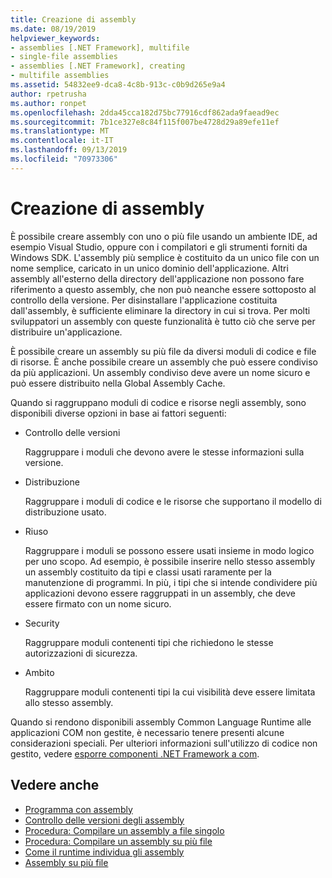 ```yaml
---
title: Creazione di assembly
ms.date: 08/19/2019
helpviewer_keywords:
- assemblies [.NET Framework], multifile
- single-file assemblies
- assemblies [.NET Framework], creating
- multifile assemblies
ms.assetid: 54832ee9-dca8-4c8b-913c-c0b9d265e9a4
author: rpetrusha
ms.author: ronpet
ms.openlocfilehash: 2dda45cca182d75bc77916cdf862ada9faead9ec
ms.sourcegitcommit: 7b1ce327e8c84f115f007be4728d29a89efe11ef
ms.translationtype: MT
ms.contentlocale: it-IT
ms.lasthandoff: 09/13/2019
ms.locfileid: "70973306"
---
```

# <a name="create-assemblies"></a>Creazione di assembly

È possibile creare assembly con uno o più file usando un ambiente IDE, ad esempio Visual Studio, oppure con i compilatori e gli strumenti forniti da Windows SDK. L'assembly più semplice è costituito da un unico file con un nome semplice, caricato in un unico dominio dell'applicazione. Altri assembly all'esterno della directory dell'applicazione non possono fare riferimento a questo assembly, che non può neanche essere sottoposto al controllo della versione. Per disinstallare l'applicazione costituita dall'assembly, è sufficiente eliminare la directory in cui si trova. Per molti sviluppatori un assembly con queste funzionalità è tutto ciò che serve per distribuire un'applicazione.

È possibile creare un assembly su più file da diversi moduli di codice e file di risorse. È anche possibile creare un assembly che può essere condiviso da più applicazioni. Un assembly condiviso deve avere un nome sicuro e può essere distribuito nella Global Assembly Cache.

Quando si raggruppano moduli di codice e risorse negli assembly, sono disponibili diverse opzioni in base ai fattori seguenti:

- Controllo delle versioni

     Raggruppare i moduli che devono avere le stesse informazioni sulla versione.

- Distribuzione

     Raggruppare i moduli di codice e le risorse che supportano il modello di distribuzione usato.

- Riuso

     Raggruppare i moduli se possono essere usati insieme in modo logico per uno scopo. Ad esempio, è possibile inserire nello stesso assembly un assembly costituito da tipi e classi usati raramente per la manutenzione di programmi. In più, i tipi che si intende condividere più applicazioni devono essere raggruppati in un assembly, che deve essere firmato con un nome sicuro.

- Security

     Raggruppare moduli contenenti tipi che richiedono le stesse autorizzazioni di sicurezza.

- Ambito

     Raggruppare moduli contenenti tipi la cui visibilità deve essere limitata allo stesso assembly.

Quando si rendono disponibili assembly Common Language Runtime alle applicazioni COM non gestite, è necessario tenere presenti alcune considerazioni speciali. Per ulteriori informazioni sull'utilizzo di codice non gestito, vedere [esporre componenti .NET Framework a com](../../framework/interop/exposing-dotnet-components-to-com.md).

## <a name="see-also"></a>Vedere anche

- [Programma con assembly](program.md)
- [Controllo delle versioni degli assembly](versioning.md)
- [Procedura: Compilare un assembly a file singolo](../../framework/app-domains/build-single-file-assembly.md)
- [Procedura: Compilare un assembly su più file](../../framework/app-domains/build-multifile-assembly.md)
- [Come il runtime individua gli assembly](../../framework/deployment/how-the-runtime-locates-assemblies.md)
- [Assembly su più file](../../framework/app-domains/multifile-assemblies.md)
